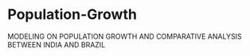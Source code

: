 # Population-Growth
MODELING ON POPULATION GROWTH AND COMPARATIVE ANALYSIS  BETWEEN INDIA AND BRAZIL

